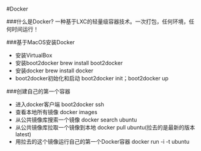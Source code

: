 #Docker

###什么是Docker?
一种基于LXC的轻量级容器技术。一次打包，任何环境，任何时间运行！

###基于MacOS安装Docker
* 安装VirtualBox
* 安装boot2docker brew install boot2docker
* 安装docker brew install docker
* boot2docker初始化和启动 boot2docker init；boot2docker up

###创建自己的第一个容器
* 进入docker客户端 boot2docker ssh
* 查看本地所有镜像 docker images
* 从公共镜像库搜索一个镜像 docker search ubuntu
* 从公共镜像库拉取一个镜像到本地 docker pull ubuntu(拉去的是最新的版本latest)
* 用拉去的这个镜像运行自己的第一个Docker容器 docker run -i -t ubuntu
